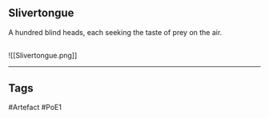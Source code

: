 ## Slivertongue
A hundred blind heads, each seeking the taste of prey on the air.
##
![[Slivertongue.png]]

---
## Tags
#Artefact
#PoE1